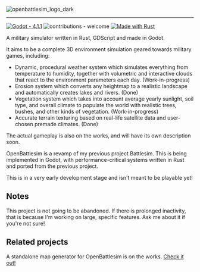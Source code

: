 ![openbattlesim_logo_dark](https://github.com/skalimoi/OpenBattlesim/assets/53193415/b0c6ce41-7849-4fab-afd6-4d19f683bdf7)

-------------------------

<a href="https://godotengine.org/"><img src="https://img.shields.io/badge/Godot-4.1.1-2ea44f?logo=godotengine&logoColor=%23478CBF" alt="Godot - 4.1.1"></a>
![contributions - welcome](https://img.shields.io/badge/contributions-welcome-blue)
[![Made with Rust](https://img.shields.io/badge/Rust-1-blue?logo=rust&logoColor=white)](https://www.rust-lang.org/ "Go to Rust homepage")


A military simulator written in Rust, GDScript and made in Godot.

It aims to be a complete 3D environment simulation geared towards military games, including:
* Dynamic, procedural weather system which simulates everything from temperature to humidity, together with volumetric and interactive clouds that react to the environment parameters each day. (Work-in-progress)
* Erosion system which converts any heightmap to a realistic landscape and automatically creates lakes and rivers. (Done)
* Vegetation system which takes into account average yearly sunlight, soil type, and overall climate to populate the world with realistic trees, bushes, and other kinds of vegetation. (Work-in-progress)
* Accurate terrain texturing based on real-life satellite data and user-chosen premade climates. (Done)

The actual gameplay is also on the works, and will have its own description soon.

OpenBattlesim is a revamp of my previous project Battlesim. This is being implemented in Godot, with performance-critical systems written in Rust and ported from the previous project.

This is in a very early development stage and isn't meant to be playable yet!

## Notes

This project is not going to be abandoned. If there is prolonged inactivity, that is because I'm working on large, specific features. Ask me about it if you're not sure!

## Related projects

A standalone map generator for OpenBattlesim is on the works. [Check it out!](https://github.com/skalimoi/OpenBTMapGen)
